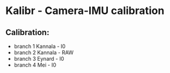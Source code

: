 # Kalibr - Camera-IMU calibration

## Calibration:

* branch 1	Kannala - I0
* branch 2 	Kannala - RAW 
* branch 3 	Eynard - I0 
* branch 4 	Mei - I0 
